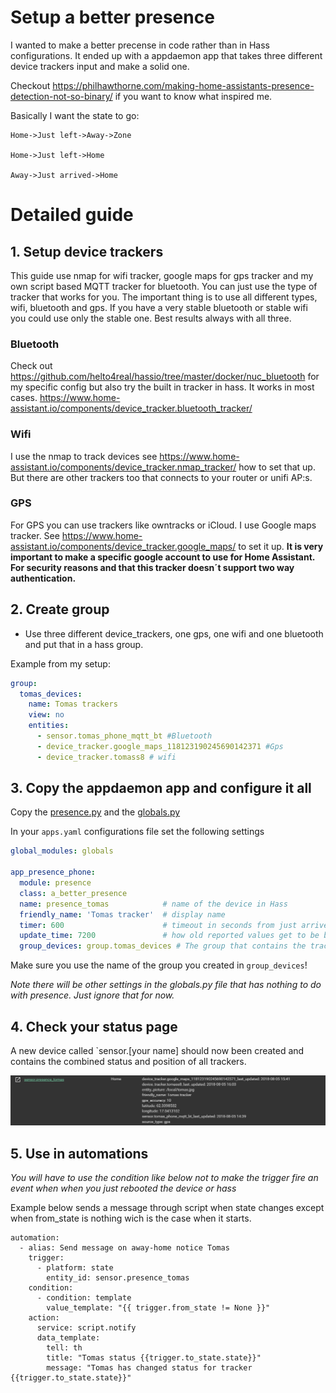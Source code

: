 # Setup a better presence 
I wanted to make a better precense in code rather than in Hass configurations. It ended up with a appdaemon app that takes three different device trackers input and make a solid one.

Checkout 
https://philhawthorne.com/making-home-assistants-presence-detection-not-so-binary/ if you want to know what inspired me.

Basically I want the state to go:

```
Home->Just left->Away->Zone

Home->Just left->Home

Away->Just arrived->Home

```
# Detailed guide
## 1. Setup device trackers
This guide use nmap for wifi tracker, google maps for gps tracker and my own script based MQTT tracker for bluetooth. You can just use the type of tracker that works for you. The important thing is to use all different types, wifi, bluetooth and gps. If you have a very stable bluetooth or stable wifi you could use only the stable one. Best results always with all three. 

### Bluetooth 
Check out https://github.com/helto4real/hassio/tree/master/docker/nuc_bluetooth for my specific config but also try the built in tracker in hass. It works in most cases. https://www.home-assistant.io/components/device_tracker.bluetooth_tracker/

### Wifi
I use the nmap to track devices see https://www.home-assistant.io/components/device_tracker.nmap_tracker/ how to set that up. But there are other trackers too that connects to your router or unifi AP:s. 

### GPS
For GPS you can use trackers like owntracks or iCloud. I use Google maps tracker. See https://www.home-assistant.io/components/device_tracker.google_maps/ to set it up. **It is very important to make a specific google account to use for Home Assistant. For security reasons and that this tracker doesn´t support two way authentication.**

## 2. Create group

- Use three different device_trackers, one gps, one wifi and one bluetooth and put that in a hass group. 

Example from my setup:

```yaml
group:
  tomas_devices:
    name: Tomas trackers
    view: no
    entities:
      - sensor.tomas_phone_mqtt_bt #Bluetooth
      - device_tracker.google_maps_118123190245690142371 #Gps 
      - device_tracker.tomass8 # wifi
```

## 3. Copy the appdaemon app and configure it all
Copy the <a href=https://github.com/helto4real/hassio/blob/master/appdaemon/apps/presence/presence.py>presence.py</a> and the  <a href=https://github.com/helto4real/hassio/blob/master/appdaemon/apps/common/globals.py>globals.py</a> 



In your `apps.yaml` configurations file set the following settings 
```yaml
global_modules: globals

app_presence_phone:
  module: presence
  class: a_better_presence
  name: presence_tomas            # name of the device in Hass
  friendly_name: 'Tomas tracker'  # display name
  timer: 600                      # timeout in seconds from just arrived to home and just left to away (10 min)
  update_time: 7200               # how old reported values get to be before reporting not_home (2hr)
  group_devices: group.tomas_devices # The group that contains the tracked devices

```
Make sure you use the name of the group you created in `group_devices`!

*Note there will be other settings in the globals.py file that has nothing to do with presence. Just ignore that for now.*

## 4. Check your status page
A new device called `sensor.[your name] should now been created and contains the combined status and position of all trackers.

<img src="www/img/docs/presence_tutorial_sensor.png"/>

## 5. Use in automations

*You will have to use the condition like below not to make the trigger fire an event when 
when you just rebooted the device or hass*

Example below sends a message through script when state changes except when from_state is nothing wich is the case when it starts.

```
automation:
  - alias: Send message on away-home notice Tomas
    trigger:
      - platform: state
        entity_id: sensor.presence_tomas 
    condition:
      - condition: template
        value_template: "{{ trigger.from_state != None }}"
    action:
      service: script.notify
      data_template:
        tell: th
        title: "Tomas status {{trigger.to_state.state}}"
        message: "Tomas has changed status for tracker {{trigger.to_state.state}}"    
```